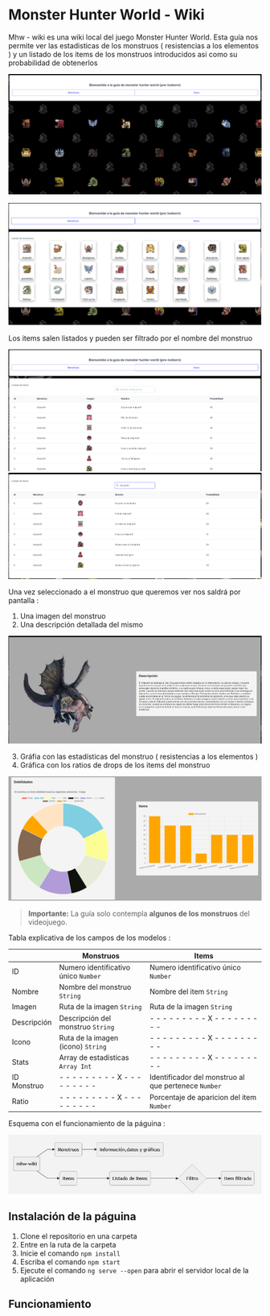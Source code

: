 # Monster Hunter World - Wiki

Mhw - wiki es una wiki local del juego Monster Hunter World. Esta guía nos permite ver las estadisticas de los monstruos ( resistencias a los elementos ) y un listado de los items de los monstruos introducidos asi como su probabilidad de obtenerlos

![inicio](/capturas/inicio.png)

![monstruos_inicio](/capturas/monstruo-inicio.png)

Los items salen listados y pueden ser filtrado por el nombre del monstruo

![items_inicio](/capturas/items-inicio.png)
![items_filtrado](/capturas/items-filtrado.png)


Una vez seleccionado a el monstruo que queremos ver nos saldrá por pantalla : 
1. Una imagen del monstruo
2. Una descripción detallada del mismo

![monstruos_descripcion](capturas/monstruo-descripcion.png)
	
3. Gráfia con las estadísticas del monstruo ( resistencias a los elementos )
4. Gráfica con los ratios de drops de los items del monstruo

![monstruos_grafica](capturas/monstruo-grafica.png)

> **Importante:** La guía solo contempla **algunos de los monstruos** del videojuego.

Tabla explicativa de los campos de los modelos :

|            |Monstruos                            |Items                                |
|------------|-------------------------------------|-------------------------------------|
|ID				   |Numero identificativo único `Number` |Numero identificativo único `Number` |
|Nombre      |Nombre del monstruo `String`         |Nombre del item `String`             |
|Imagen      |Ruta de la imagen `String`           |Ruta de la imagen `String`           |
|Descripción |Descripción del monstruo `String`    |- - - - - - - - - X - - - - - - - - -|
|Icono       |Ruta de la imagen (icono) `String`   |- - - - - - - - - X - - - - - - - - -|
|Stats       |Array de estadisticas `Array Int`    |- - - - - - - - - X - - - - - - - - -|
|ID Monstruo |- - - - - - - - - X - - - - - - - - -|Identificador del monstruo al que pertenece `Number`|
|Ratio       |- - - - - - - - - X - - - - - - - - -|Porcentaje de aparicion del item `Number`|

Esquema con el funcionamiento de la páguina :

![esquemas](/capturas/esquema.png)

## Instalación de la páguina

1. Clone el repositorio en una carpeta
2. Entre en la ruta de la carpeta
3. Inicie el comando `npm install`
4. Escriba el comando `npm start`
5. Ejecute el comando `ng serve --open` para abrir el servidor local de la aplicación

## Funcionamiento

